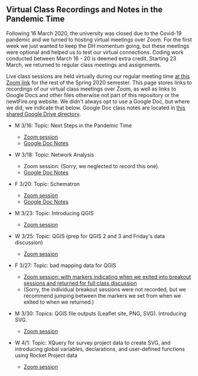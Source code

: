 ## Virtual Class Recordings and Notes in the Pandemic Time 

Following 16 March 2020, the university was closed due to the Covid-19 pandemic and we turned to hosting virtual meetings over Zoom. 
For the first week we just wanted to keep the DH momentum going, but these meetings were optional and helped us to test our virtual connections. Coding work conducted between March 16 - 20 is deemed extra credit.
Starting 23 March, we returned to regular class meetings and assignments. 

Live class sessions are held virtually during our regular meeting time [at this Zoom link](https://pitt.zoom.us/j/862800079) for the rest of the Spring 2020 semester. This page stores links to recordings of our virtual class meetings over Zoom, as well as links to Google Docs and other files otherwise not part of this repository or the newtFire.org website. 
We didn't always opt to use a Google Doc, but where we did, we indicate that below. Google Doc class notes are located in [this shared Google Drive directory](https://drive.google.com/drive/folders/17R-XhKpJn13KgNsIuso8zNQ5GYWjvrO0).

* M 3/16: Topic: Next Steps in the Pandemic Time 
     * [Zoom session](https://pitt.zoom.us/rec/share/5e1LML_r5zJLAY3p8UrSU6gHII67T6a80CIa8_NYyE1QwjJk7w1Sq6hEx-ZfHPud)
     * [Google Doc Notes](https://docs.google.com/document/d/1kr4MgsliF_hmYHVkwiY1w77uaKyUd_DOWPjw3UJ3qss/edit?usp=sharing)


* W 3/18: Topic: Network Analysis
     * Zoom session: (Sorry, we neglected to record this one).
     * [Google Doc Notes](https://docs.google.com/document/d/1qH9Q4b8AZv1LFeONr1f881F59OCFC7TMsR1SpbOJAa0/edit?usp=sharing)
     

* F 3/20: Topic: Schematron
     * [Zoom session](https://pitt.zoom.us/rec/play/7pF5dOyhqTg3SdXAsgSDCvArW9S6L6ms1nNM-fAInUi3B3kAMQDyZrNDZuE00exAdYtjWlJbw5i-bTAx?autoplay=true)
     * [Google Doc Notes](https://docs.google.com/document/d/1M2IiMZSrN14LfpgGz7m6ISt0gV9Npfl6I5lLqn2g_zc/edit?usp=sharing)
     
* M 3/23: Topic: Introducing QGIS
     * [Zoom session](https://pitt.zoom.us/rec/share/4OZTKpfZx1JOT9LEs2qYcfcCP6-8T6a80CQc86Zcyh0HeLkAOHsGNQNGyA8vsOEx)
     
* W 3/25: Topic: QGIS (prep for QGIS 2 and 3 and Friday's data discussion)
    * [Zoom session](https://pitt.zoom.us/rec/share/vcVuKuCt0EhOc4HzsWr1R6BmJLThaaa8hiMY__ZfzkYlV2mkiZFsHgOF4sRZ_Sbb)
    
* F 3/27: Topic: bad mapping data for QGIS
    * [Zoom session: with markers indicating when we exited into breakout sessions and returned for full class discussion](https://pitt.zoom.us/rec/share/_ZR1c6zo2EpOYqPEyWv-Bf8EPIG_eaa81SFI8vAEzx7DEsUEgYYelwtbx_wq4bFH)
    * (Sorry, the individual breakout sessions were not recorded, but we recommend jumping between the markers we set from when we exited to when we returned.)

* M 3/30: Topics: QGIS file outputs (Leaflet site, PNG, SVG). Introducing SVG.
    * [Zoom session](https://pitt.zoom.us/rec/share/4uJvdIrr0kpJHpHh8FzzUZEITtq8T6a81nQWrvsKzU3pGb6ahMz--VWUXCmdpl39)

* W 4/1: Topic: XQuery for survey project data to create SVG, and introducing global variables, declarations, and user-defined functions using Rocket Project data
    * [Zoom session](https://pitt.zoom.us/rec/share/z9BoPuzO-E9IQ43P4UrUcJ8tE660aaa8gSBK-PJezUi8wNZh_565CiqQPWgZq9YL)
